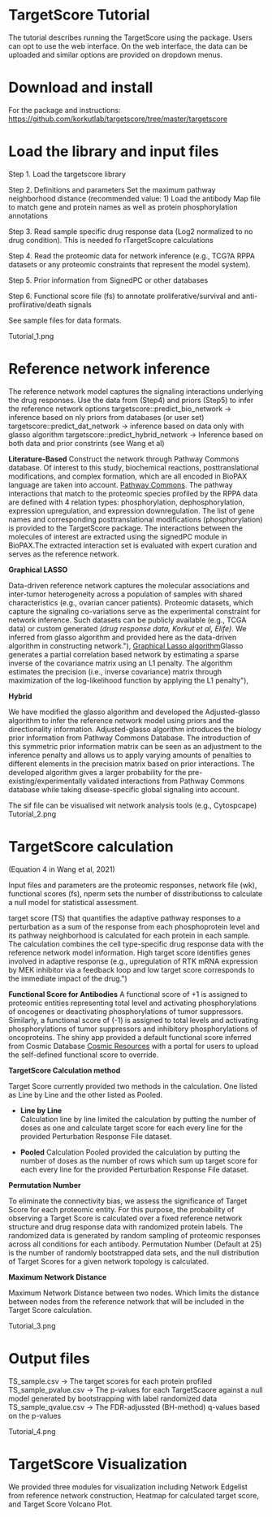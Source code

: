 # TargetScore  Tutorial

The tutorial describes running the TargetScore using the package. Users can opt to use the web interface. On the web interface, the data can be uploaded and similar options are provided on dropdown menus.  

# Download and install
For the package and instructions:
https://github.com/korkutlab/targetscore/tree/master/targetscore

# Load the library and input files

Step 1. Load the targetscore library 

Step 2. Definitions and parameters
 Set the maximum pathway neighborhood distance (recommended value: 1)
 Load the antibody Map file to match gene and protein names as well as protein phosphorylation annotations
 
Step 3. Read sample specific drug response data (Log2 normalized to no drug condition). This is needed fo rTargetScopre calculations

Step 4. Read the proteomic data for network inference (e.g., TCG?A RPPA datasets or any proteomic constraints that represent the model system).

Step 5. Prior information from SignedPC or other databases
 
 
Step 6. Functional score file (fs) to annotate proliferative/survival and anti-proflirative/death signals

See sample files for data formats. 

Tutorial_1.png

# Reference network inference
The reference network model captures the signaling interactions underlying the drug responses.
Use the data from (Step4) and  priors (Step5) to infer the reference network
options
 targetscore::predict_bio_network -> inference based on nly priors from databases (or user set)
 targetscore::predict_dat_network -> inference based on data only with glasso algorithm
 targetscore::predict_hybrid_network -> Inference based on both data and prior constrints (see Wang et al)
 
 **Literature-Based**
Construct the network through Pathway Commons database. Of interest to this study, biochemical reactions, posttranslational modifications, and complex formation, which are all    encoded in BioPAX language are taken into account. [Pathway Commons](https://www.pathwaycommons.org). The pathway interactions that match to the proteomic species profiled by the RPPA data are defined with 4 relation types: phosphorylation, dephosphorylation, expression upregulation, and expression downregulation. The list of gene names and corresponding posttranslational modifications (phosphorylation) is provided to the TargetScore package. The interactions between the molecules of interest are extracted using the signedPC module in BioPAX.The extracted interaction set is evaluated with expert curation and serves as the reference network.


**Graphical LASSO**

Data-driven reference network captures the molecular associations and inter-tumor heterogeneity across a population of samples with shared characteristics (e.g., ovarian cancer patients). Proteomic datasets, which capture the signaling co-variations serve as the experimental constraint for network inference. Such datasets can be publicly available (e.g., TCGA data) or custom generated _(drug response data, Korkut et al, Elife)_. We inferred from glasso algorithm and provided here as the data-driven algorithm in constructing network."),
 [Graphical Lasso algorithm](http://statweb.stanford.edu/~tibs/ftp/glasso-bio.pdf)Glasso generates a partial correlation based network by estimating a sparse inverse of the covariance matrix using an L1 penalty. The algorithm estimates the precision (i.e., inverse covariance) matrix through maximization of the log-likelihood function by applying the L1 penalty"),

 **Hybrid**

We have modified the glasso algorithm and developed the Adjusted-glasso algorithm to infer the reference network model using priors and the directionality information. Adjusted-glasso algorithm introduces the biology prior information from Pathway Commons Database. The introduction of this symmetric prior information matrix can be seen as an adjustment to the inference penalty and allows us to apply varying amounts of penalties to different elements in the precision matrix based on prior interactions. The developed algorithm gives a larger probability for the pre-existing/experimentally validated interactions from Pathway Commons database while taking disease-specific global signaling into account.

 The sif file can be visualised wit network analysis tools (e.g., Cytospcape)
 Tutorial_2.png
 
 # TargetScore calculation 
 (Equation 4 in Wang et al, 2021)
 
Input files and parameters are the proteomic responses, network file (wk), functional scores (fs), nperm sets the number of disstributionss to calculate a null model for statistical assessment.

target score (TS) that quantifies the adaptive pathway responses to a perturbation as a sum of the response from each phosphoprotein level and its pathway neighborhood is calculated for each protein in each sample. The calculation combines the cell type-specific drug response data with the reference network model information. High target score identifies genes involved in adaptive response (e.g., upregulation of RTK mRNA expression by MEK inhibitor via a feedback loop and low target score corresponds to the immediate impact of the drug.") 

**Functional Score for Antibodies**
A functional score of +1 is assigned to proteomic entities representing total level and activating phosphorylations of oncogenes or deactivating phosphorylations of tumor suppressors. Similarly, a functional score of (-1) is assigned to total levels and activating phosphorylations of tumor suppressors and inhibitory phosphorylations of oncoproteins. The shiny app provided a default functional score inferred from Cosmic Database [Cosmic Resources](https://cancer.sanger.ac.uk/cosmic) with a portal for users to upload the self-defined functional score to override.

**TargetScore Calculation method**

Target Score currently provided two methods in the calculation. One listed as Line by Line and the other listed as Pooled.

* **Line by Line**  
Calculation line by line limited the calculation by putting the number of doses as one and calculate target score for each 
every line for the provided Perturbation Response File dataset.

* **Pooled**
Calculation Pooled provided the calculation by putting the number of doses as the number of rows which sum up target score for each 
every line for the provided Perturbation Response File dataset.

**Permutation Number**

To eliminate the connectivity bias, we assess the significance of Target Score for each proteomic entity. For this purpose, the probability of observing a Target Score is calculated over a fixed reference network structure and drug response data with randomized protein labels. The randomized data is generated by random sampling of proteomic responses across all conditions for each antibody. Permutation Number (Default at 25) is the number of randomly bootstrapped data sets, and the null distribution of Target Scores for a given network topology is calculated.

**Maximum Network Distance**

Maximum Network Distance between two nodes. Which limits the distance between nodes from the reference network that will be included in the Target Score calculation.

 
Tutorial_3.png
 
# Output files
 TS_sample.csv -> The target scores for each protein profiled
 TS_sample_pvalue.csv -> The p-values for each TargetScaore against a null model generated by bootstrapping with label randomized data
 TS_sample_qvalue.csv -> The FDR-adjussted (BH-method) q-values based on the p-values

Tutorial_4.png

# TargetScore Visualization

We provided three modules for visualization including Network Edgelist from reference network construction, Heatmap for calculated target score, and Target Score Volcano Plot.





